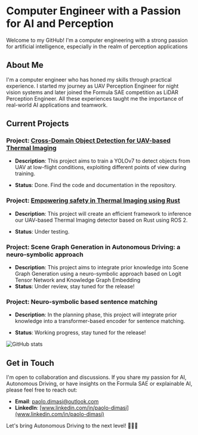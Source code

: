 # Computer Engineer with a Passion for AI and Perception

Welcome to my GitHub! I'm a computer engineering with a strong passion for artificial intelligence, especially in the realm of perception applications

## About Me

I'm a computer engineer who has honed my skills through practical experience. I started my journey as UAV Perception Engineer for  night vision systems and later joined the Formula SAE competition as LiDAR Perception Engineer. All these experiences taught me the importance of real-world  AI applications and teamwork.


## Current Projects

### Project: [Cross-Domain Object Detection for UAV-based Thermal Imaging](https://github.com/Pamasi/tir_cross_domain#cross-domain-object-detection-for-uav-based-thermal-imaging)
- **Description**: This project aims to train a YOLOv7 to detect objects from UAV at low-flight conditions, exploiting different points of view during training.

- **Status**: Done. Find the code and documentation in the repository.

### Project: [Empowering safety in Thermal Imaging using Rust](https://github.com/Pamasi/yolo_tir_rust)

- **Description**: This project will create an efficient framework to inference our UAV-based Thermal Imaging detector based on Rust using ROS 2.

- **Status**: Under testing.
  
### Project: Scene Graph Generation in Autonomous Driving: a neuro-symbolic approach

- **Description**: This project aims to integrate prior knowledge into Scene Graph Generation using a neuro-symbolic approach based on Logit Tensor Network and Knowledge Graph Embedding
- **Status**: Under review, stay tuned for the release!

### Project: Neuro-symbolic based sentence matching

- **Description**: In the planning phase, this project will integrate prior knowledge into a transformer-based encoder for sentence matching.

- **Status**: Working progress, stay tuned for the release!



![GitHub stats](https://github-readme-stats.vercel.app/api?username=Pamasi&show_icons=true&theme=tokyonight)

## Get in Touch
I'm open to collaboration and discussions. If you share my passion for AI, Autonomous Driving, or have insights on the Formula SAE or explainable AI, please feel free to reach out:

- **Email**: [paolo.dimasi@outlook.com](mailto:paolo.dimasi@outlook.com)
- **LinkedIn**: [www.linkedin.com/in/paolo-dimasi](www.linkedin.com/in/paolo-dimasi)

Let's bring Autonomous Driving to the next level! 🚗🤖🌟
